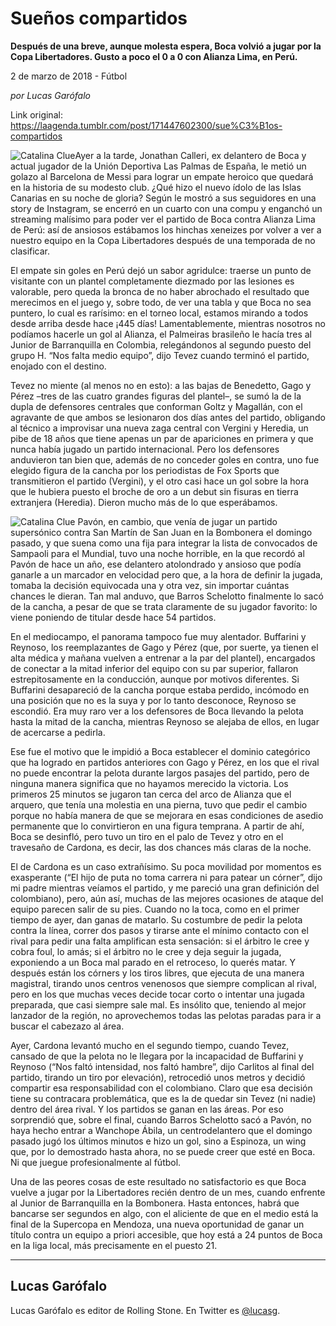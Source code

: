 # Sueños compartidos

**Después de una breve, aunque molesta espera, Boca volvió a jugar por la Copa Libertadores. Gusto a poco el 0 a 0 con Alianza Lima, en Perú.**

2 de marzo de 2018 - Fútbol

_por Lucas Garófalo_

Link original: https://laagenda.tumblr.com/post/171447602300/sue%C3%B1os-compartidos

![Catalina Clue](https://64.media.tumblr.com/e5b61a163ac786a71fbd601b7aa25562/tumblr_inline_pk12f8Zu6I1t6q87u_500.jpg)Ayer a la tarde,
Jonathan Calleri, ex delantero de Boca y actual jugador de la Unión
Deportiva Las Palmas de España, le metió un golazo al Barcelona de
Messi para lograr un empate heroico que quedará en la historia de su
modesto club. ¿Qué hizo el nuevo ídolo de las Islas Canarias en su
noche de gloria? Según le mostró a sus seguidores en una story de
Instagram, se encerró en un cuarto con una compu y enganchó un
streaming malísimo para poder ver el partido de Boca contra Alianza
Lima de Perú: así de ansiosos estábamos los hinchas xeneizes por
volver a ver a nuestro equipo en la Copa Libertadores después de una
temporada de no clasificar. 


El empate sin
goles en Perú dejó un sabor agridulce: traerse un punto de
visitante con un plantel completamente diezmado por las lesiones es
valorable, pero queda la bronca de no haber abrochado el resultado
que merecimos en el juego y, sobre todo, de ver una tabla y que Boca
no sea puntero, lo cual es rarísimo: en el torneo local, estamos
mirando a todos desde arriba desde hace ¡445 días! Lamentablemente,
mientras nosotros no podíamos hacerle un gol al Alianza, el
Palmeiras brasileño le hacía tres al Junior de Barranquilla en
Colombia, relegándonos al segundo puesto del grupo H. “Nos falta
medio equipo”, dijo Tevez cuando terminó el partido, enojado con
el destino.

Tevez no miente
(al menos no en esto): a las bajas de Benedetto, Gago y Pérez –tres
de las cuatro grandes figuras del plantel–, se sumó la de la dupla
de defensores centrales que conforman Goltz y Magallán, con el
agravante de que ambos se lesionaron dos días antes del partido,
obligando al técnico a improvisar una nueva zaga central con Vergini
y Heredia, un pibe de 18 años que tiene apenas un par de apariciones
en primera y que nunca había jugado un partido internacional. Pero
los defensores anduvieron tan bien que, además de no conceder goles
en contra, uno fue elegido figura de la cancha por los periodistas de
Fox Sports que transmitieron el partido (Vergini), y el otro casi
hace un gol sobre la hora que le hubiera puesto el broche de oro a un
debut sin fisuras en tierra extranjera (Heredia). Dieron mucho más
de lo que esperábamos.

![Catalina Clue](https://64.media.tumblr.com/e5b61a163ac786a71fbd601b7aa25562/tumblr_inline_pk12f8Zu6I1t6q87u_500.jpg)
Pavón, en
cambio, que venía de jugar un partido supersónico contra San Martín
de San Juan en la Bombonera el domingo pasado, y que suena como una
fija para integrar la lista de convocados de Sampaoli para el
Mundial, tuvo una noche horrible, en la que recordó al Pavón de
hace un año, ese delantero atolondrado y ansioso que podía ganarle
a un marcador en velocidad pero que, a la hora de definir la jugada,
tomaba la decisión equivocada una y otra vez, sin importar cuántas
chances le dieran. Tan mal anduvo, que Barros Schelotto finalmente lo
sacó de la cancha, a pesar de que se trata claramente de su jugador
favorito: lo viene poniendo de titular desde hace 54 partidos.

En el mediocampo,
el panorama tampoco fue muy alentador. Buffarini y Reynoso, los
reemplazantes de Gago y Pérez (que, por suerte, ya tienen el alta
médica y mañana vuelven a entrenar a la par del plantel),
encargados de conectar a la mitad inferior del equipo con su par
superior, fallaron estrepitosamente en la conducción, aunque por
motivos diferentes. Si Buffarini desapareció de la cancha porque
estaba perdido, incómodo en una posición que no es la suya y por lo
tanto desconoce, Reynoso se escondió. Era muy raro ver a los
defensores de Boca llevando la pelota hasta la mitad de la cancha,
mientras Reynoso se alejaba de ellos, en lugar de acercarse a
pedirla. 


Ese fue el motivo
que le impidió a Boca establecer el dominio categórico que ha
logrado en partidos anteriores con Gago y Pérez, en los que el rival
no puede encontrar la pelota durante largos pasajes del partido, pero
de ninguna manera significa que no hayamos merecido la victoria. Los
primeros 25 minutos se jugaron tan cerca del arco de Alianza que el
arquero, que tenía una molestia en una pierna, tuvo que pedir el
cambio porque no había manera de que se mejorara en esas condiciones
de asedio permanente que lo convirtieron en una figura temprana. A
partir de ahí, Boca se desinfló, pero tuvo un tiro en el palo de
Tevez y otro en el travesaño de Cardona, es decir, las dos chances
más claras de la noche. 


El de Cardona es
un caso extrañísimo. Su poca movilidad por momentos es exasperante
(“El hijo de puta no toma carrera ni para patear un córner”,
dijo mi padre mientras veíamos el partido, y me pareció una gran
definición del colombiano), pero, aún así, muchas de las mejores
ocasiones de ataque del equipo parecen salir de su pies. Cuando no la
toca, como en el primer tiempo de ayer, dan ganas de matarlo. Su
costumbre de pedir la pelota contra la línea, correr dos pasos y
tirarse ante el mínimo contacto con el rival para pedir una falta
amplifican esta sensación: si el árbitro le cree y cobra foul, lo
amás; si el árbitro no le cree y deja seguir la jugada, exponiendo
a un Boca mal parado en el retroceso, lo querés matar. Y después
están los córners y los tiros libres, que ejecuta de una manera
magistral, tirando unos centros venenosos que siempre complican al
rival, pero en los que muchas veces decide tocar corto o intentar una
jugada preparada, que casi siempre sale mal. Es insólito que,
teniendo al mejor lanzador de la región, no aprovechemos todas las
pelotas paradas para ir a buscar el cabezazo al área.

Ayer, Cardona
levantó mucho en el segundo tiempo, cuando Tevez, cansado de que la
pelota no le llegara por la incapacidad de Buffarini y Reynoso (“Nos
faltó intensidad, nos faltó hambre”, dijo Carlitos al final del
partido, tirando un tiro por elevación), retrocedió unos metros y
decidió compartir esa responsabilidad con el colombiano. Claro que
esa decisión tiene su contracara problemática, que es la de quedar
sin Tevez (ni nadie) dentro del área rival. Y los partidos se ganan
en las áreas. Por eso sorprendió que, sobre el final, cuando Barros
Schelotto sacó a Pavón, no haya hecho entrar a Wanchope Ábila, un
centrodelantero que el domingo pasado jugó los últimos minutos e
hizo un gol, sino a Espinoza, un wing que, por lo demostrado hasta
ahora, no se puede creer que esté en Boca. Ni que juegue
profesionalmente al fútbol.     


Una de las peores
cosas de este resultado no satisfactorio es que Boca vuelve a jugar
por la Libertadores recién dentro de un mes, cuando enfrente al
Junior de Barranquilla en la Bombonera. Hasta entonces, habrá que
bancarse ser segundos en algo, con el aliciente de que en el medio
está la final de la Supercopa en Mendoza, una nueva oportunidad de
ganar un título contra un equipo a priori accesible, que hoy está a
24 puntos de Boca en la liga local, más precisamente en el puesto
21. 




---

 Lucas Garófalo
---------------

 Lucas Garófalo es editor de Rolling Stone. En Twitter es [@lucasg](https://twitter.com/lucasg). 

